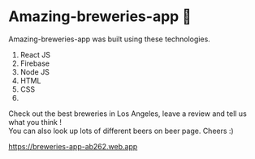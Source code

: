 # Amazing-breweries-app 🍻
Amazing-breweries-app was built using these technologies.

1. React JS
2. Firebase
3. Node JS
4. HTML
5. CSS
6. 
Check out the best breweries in Los Angeles, leave a review and tell us what you think !\
You can also look up lots of different beers on beer page. Cheers :)

https://breweries-app-ab262.web.app
